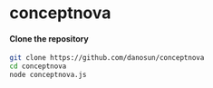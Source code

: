 # conceptnova



#### Clone the repository

```bash
git clone https://github.com/danosun/conceptnova
cd conceptnova
node conceptnova.js
```

